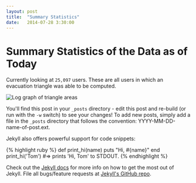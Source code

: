 ```yaml
---
layout: post
title:  "Summary Statistics"
date:   2014-07-28 3:30:00
---
```


# Summary Statistics of the Data as of Today

Currently looking at ````25,097```` users.  These are all users in which an evacuation triangle was able to be computed.

![Log graph of triangle areas]({{site.baseurl}}/img_exports/triangle_areas_graph.png "Triangle Areas")

You'll find this post in your `_posts` directory - edit this post and re-build (or run with the `-w` switch) to see your changes!
To add new posts, simply add a file in the `_posts` directory that follows the convention: YYYY-MM-DD-name-of-post.ext.

Jekyll also offers powerful support for code snippets:

{% highlight ruby %}
def print_hi(name)
  puts "Hi, #{name}"
end
print_hi('Tom')
#=> prints 'Hi, Tom' to STDOUT.
{% endhighlight %}

Check out the [Jekyll docs][jekyll] for more info on how to get the most out of Jekyll. File all bugs/feature requests at [Jekyll's GitHub repo][jekyll-gh].

[jekyll-gh]: https://github.com/jekyll/jekyll
[jekyll]:    http://jekyllrb.com
